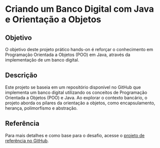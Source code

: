 # Criando um Banco Digital com Java e Orientação a Objetos

## Objetivo

O objetivo deste projeto prático hands-on é reforçar o conhecimento em Programação Orientada a Objetos (POO) em Java, através da implementação de um banco digital.

## Descrição

Este projeto se baseia em um repositório disponível no GitHub que implementa um banco digital utilizando os conceitos de Programação Orientada a Objetos (POO) e Java. Ao explorar o contexto bancário, o projeto aborda os pilares da orientação a objetos, como encapsulamento, herança, polimorfismo e abstração. 



## Referência

Para mais detalhes e como base para o desafio, acesse o [projeto de referência no GitHub](https://github.com/falvojr/lab-banco-digital-oo).
